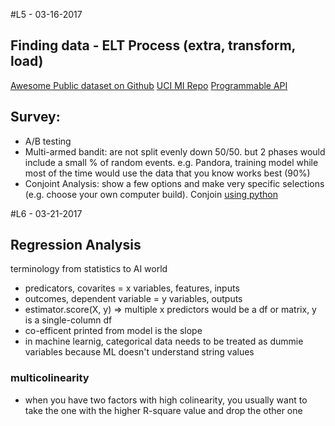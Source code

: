 #L5 - 03-16-2017

## Finding data - ELT Process (extra, transform, load)

[Awesome Public dataset on Github](https://github.com/caesar0301/awesome-public-datasets)
[UCI MI Repo](http://archive.ics.uci.edu/ml/)
[Programmable API](https://www.programmableweb.com/)

## Survey:
- A/B testing
- Multi-armed bandit: are not split evenly down 50/50. but 2 phases would include a small % of random events. e.g. Pandora, training model while most of the time would use the data that you know works best (90%)
- Conjoint Analysis: show a few options and make very specific selections (e.g. choose your own computer build). Conjoin [using python](https://github.com/Herka/Traditional-Conjoint-Analysis-with-Python/blob/master/Traditional%20Conjoint%20Analyse.ipynb)

#L6 - 03-21-2017

## Regression Analysis

terminology from statistics to AI world	
- predicators, covarites = x variables, features, inputs
- outcomes, dependent variable = y variables, outputs
- estimator.score(X, y) => multiple x predictors would be a df or matrix, y is a single-column df
- co-efficent printed from model is the slope
- in machine learnig, categorical data needs to be treated as dummie variables because ML doesn't understand string values

### multicolinearity
- when you have two factors with high colinearity, you usually want to take the one with the higher R-square value and drop the other one
